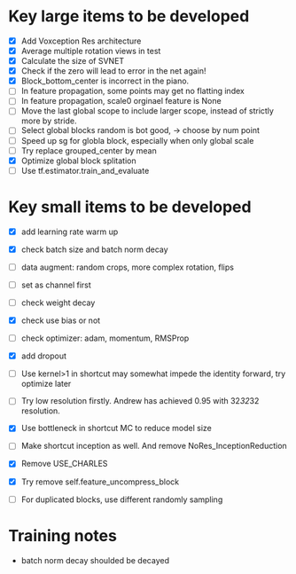 # Key large items to be developed
- [x] Add Voxception Res architecture
- [x] Average multiple rotation views in test
- [x] Calculate the size of SVNET
- [x] Check if the zero will lead to error in the net again!
- [x] Block_bottom_center is incorrect in the piano.
- [ ] In feature propagation, some points may get no flatting index
- [ ] In feature propagation, scale0 orginael feature is None
- [ ] Move the last global scope to include larger scope, instead of strictly more by stride.
- [ ] Select global blocks random is bot good, -> choose by num point
- [ ] Speed up sg for globla block, especially when only global scale
- [ ] Try replace grouped_center by mean
- [x] Optimize global block splitation
- [ ] Use tf.estimator.train_and_evaluate

# Key small items to be developed
- [x] add learning rate warm up
- [x] check batch size and batch norm decay
- [ ] data augment: random crops, more complex rotation, flips
- [ ] set as channel first
- [ ] check weight decay
- [x] check use bias or not
- [ ] check optimizer: adam, momentum, RMSProp
- [x] add dropout
- [ ] Use kernel>1 in shortcut may somewhat impede the identity forward, try optimize later
- [ ] Try low resolution firstly. Andrew has achieved 0.95 with 32*32*32 resolution.
- [x] Use bottleneck in shortcut MC to reduce model size
- [ ] Make shortcut inception as well. And remove NoRes_InceptionReduction
- [x] Remove USE_CHARLES
- [x] Try remove self.feature_uncompress_block
- [ ] For duplicated blocks, use different randomly sampling


# Training notes
- batch norm decay shoulded be decayed
